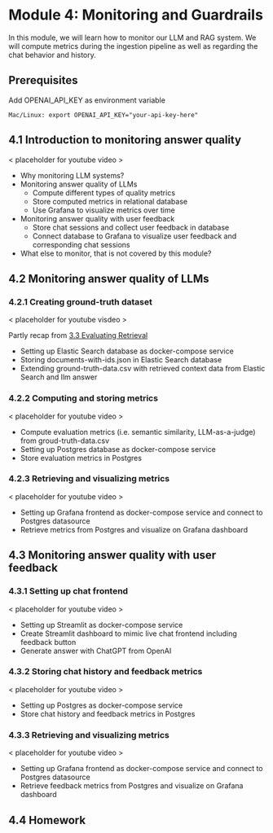 # Module 4: Monitoring and Guardrails

In this module, we will learn how to monitor our LLM and RAG system. We will compute metrics during the ingestion pipeline as well as regarding the chat behavior and history. 

## Prerequisites

Add OPENAI_API_KEY as environment variable
```
Mac/Linux: export OPENAI_API_KEY="your-api-key-here"
```

## 4.1 Introduction to monitoring answer quality 
< placeholder for youtube video >
* Why monitoring LLM systems?
* Monitoring answer quality of LLMs <br>
  * Compute different types of quality metrics
  * Store computed metrics in relational database
  * Use Grafana to visualize metrics over time
* Monitoring answer quality with user feedback
  * Store chat sessions and collect user feedback in database 
  * Connect database to Grafana to visualize user feedback and corresponding chat sessions
* What else to monitor, that is not covered by this module? 

## 4.2 Monitoring answer quality of LLMs
### 4.2.1 Creating ground-truth dataset
< placeholder for youtube visdeo >

Partly recap from [3.3 Evaluating Retrieval](../03-vector-search/)
* Setting up Elastic Search database as docker-compose service
* Storing documents-with-ids.json in Elastic Search database
* Extending ground-truth-data.csv with retrieved context data from Elastic Search and llm answer

### 4.2.2 Computing and storing metrics
< placeholder for youtube video >

* Compute evaluation metrics (i.e. semantic similarity, LLM-as-a-judge) from groud-truth-data.csv
* Setting up Postgres database as docker-compose service
* Store evaluation metrics in Postgres

### 4.2.3 Retrieving and visualizing metrics
< placeholder for youtube video >

* Setting up Grafana frontend as docker-compose service and connect to Postgres datasource
* Retrieve metrics from Postgres and visualize on Grafana dashboard

## 4.3 Monitoring answer quality with user feedback
### 4.3.1 Setting up chat frontend
< placeholder for youtube video >

* Setting up Streamlit as docker-compose service
* Create Streamlit dashboard to mimic live chat frontend including feedback button
* Generate answer with ChatGPT from OpenAI 

### 4.3.2 Storing chat history and feedback metrics
< placeholder for youtube video >

* Setting up Postgres as docker-compose service
* Store chat history and feedback metrics in Postgres

### 4.3.3 Retrieving and visualizing metrics
< placeholder for youtube video >

* Setting up Grafana frontend as docker-compose service and connect to Postgres datasource
* Retrieve feedback metrics from Postgres and visualize on Grafana dashboard

## 4.4 Homework

